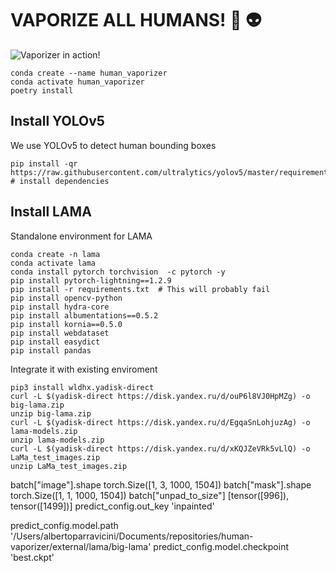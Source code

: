 # VAPORIZE ALL HUMANS! :gun: :alien:

![Vaporizer in action!](https://github.com/AlbertoParravicini/vaporize-all-humans/blob/master/data/gif/vaporizer.gif)

```
conda create --name human_vaporizer
conda activate human_vaporizer
poetry install
```

## Install YOLOv5

We use YOLOv5 to detect human bounding boxes

```
pip install -qr https://raw.githubusercontent.com/ultralytics/yolov5/master/requirements.txt  # install dependencies
```

## Install LAMA

Standalone environment for LAMA

```
conda create -n lama
conda activate lama
conda install pytorch torchvision  -c pytorch -y 
pip install pytorch-lightning==1.2.9
pip install -r requirements.txt  # This will probably fail
pip install opencv-python
pip install hydra-core
pip install albumentations==0.5.2
pip install kornia==0.5.0
pip install webdataset
pip install easydict
pip install pandas
```

Integrate it with existing enviroment

```
pip3 install wldhx.yadisk-direct
curl -L $(yadisk-direct https://disk.yandex.ru/d/ouP6l8VJ0HpMZg) -o big-lama.zip
unzip big-lama.zip
curl -L $(yadisk-direct https://disk.yandex.ru/d/EgqaSnLohjuzAg) -o lama-models.zip
unzip lama-models.zip
curl -L $(yadisk-direct https://disk.yandex.ru/d/xKQJZeVRk5vLlQ) -o LaMa_test_images.zip
unzip LaMa_test_images.zip
```

batch["image"].shape
torch.Size([1, 3, 1000, 1504])
batch["mask"].shape
torch.Size([1, 1, 1000, 1504])
batch["unpad_to_size"]
[tensor([996]), tensor([1499])]
predict_config.out_key
'inpainted'

predict_config.model.path
'/Users/albertoparravicini/Documents/repositories/human-vaporizer/external/lama/big-lama'
predict_config.model.checkpoint
'best.ckpt'
